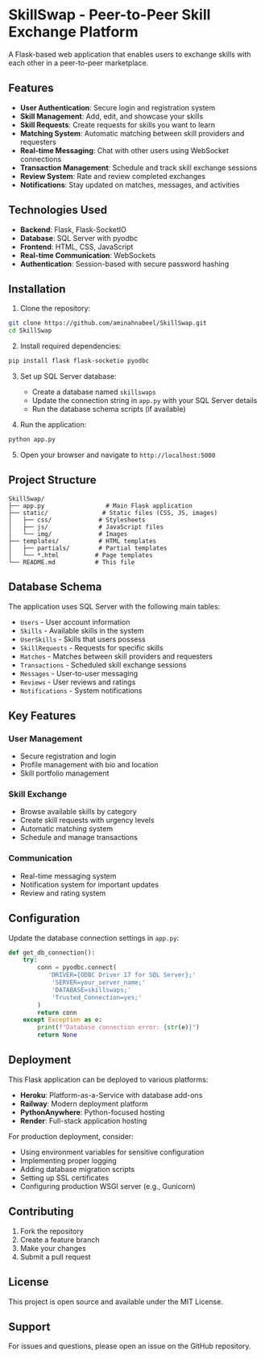 # SkillSwap - Peer-to-Peer Skill Exchange Platform

A Flask-based web application that enables users to exchange skills with each other in a peer-to-peer marketplace.

## Features

- **User Authentication**: Secure login and registration system
- **Skill Management**: Add, edit, and showcase your skills
- **Skill Requests**: Create requests for skills you want to learn
- **Matching System**: Automatic matching between skill providers and requesters
- **Real-time Messaging**: Chat with other users using WebSocket connections
- **Transaction Management**: Schedule and track skill exchange sessions
- **Review System**: Rate and review completed exchanges
- **Notifications**: Stay updated on matches, messages, and activities

## Technologies Used

- **Backend**: Flask, Flask-SocketIO
- **Database**: SQL Server with pyodbc
- **Frontend**: HTML, CSS, JavaScript
- **Real-time Communication**: WebSockets
- **Authentication**: Session-based with secure password hashing

## Installation

1. Clone the repository:
```bash
git clone https://github.com/aminahnabeel/SkillSwap.git
cd SkillSwap
```

2. Install required dependencies:
```bash
pip install flask flask-socketio pyodbc
```

3. Set up SQL Server database:
   - Create a database named `skillswaps`
   - Update the connection string in `app.py` with your SQL Server details
   - Run the database schema scripts (if available)

4. Run the application:
```bash
python app.py
```

5. Open your browser and navigate to `http://localhost:5000`

## Project Structure

```
SkillSwap/
├── app.py                 # Main Flask application
├── static/               # Static files (CSS, JS, images)
│   ├── css/             # Stylesheets
│   ├── js/              # JavaScript files
│   └── img/             # Images
├── templates/           # HTML templates
│   ├── partials/        # Partial templates
│   └── *.html          # Page templates
└── README.md           # This file
```

## Database Schema

The application uses SQL Server with the following main tables:
- `Users` - User account information
- `Skills` - Available skills in the system
- `UserSkills` - Skills that users possess
- `SkillRequests` - Requests for specific skills
- `Matches` - Matches between skill providers and requesters
- `Transactions` - Scheduled skill exchange sessions
- `Messages` - User-to-user messaging
- `Reviews` - User reviews and ratings
- `Notifications` - System notifications

## Key Features

### User Management
- Secure registration and login
- Profile management with bio and location
- Skill portfolio management

### Skill Exchange
- Browse available skills by category
- Create skill requests with urgency levels
- Automatic matching system
- Schedule and manage transactions

### Communication
- Real-time messaging system
- Notification system for important updates
- Review and rating system

## Configuration

Update the database connection settings in `app.py`:

```python
def get_db_connection():
    try:
        conn = pyodbc.connect(
           'DRIVER={ODBC Driver 17 for SQL Server};'
            'SERVER=your_server_name;'
            'DATABASE=skillswaps;'
            'Trusted_Connection=yes;'
        )
        return conn
    except Exception as e:
        print(f"Database connection error: {str(e)}")
        return None
```

## Deployment

This Flask application can be deployed to various platforms:

- **Heroku**: Platform-as-a-Service with database add-ons
- **Railway**: Modern deployment platform
- **PythonAnywhere**: Python-focused hosting
- **Render**: Full-stack application hosting

For production deployment, consider:
- Using environment variables for sensitive configuration
- Implementing proper logging
- Adding database migration scripts
- Setting up SSL certificates
- Configuring production WSGI server (e.g., Gunicorn)

## Contributing

1. Fork the repository
2. Create a feature branch
3. Make your changes
4. Submit a pull request

## License

This project is open source and available under the MIT License.

## Support

For issues and questions, please open an issue on the GitHub repository.
